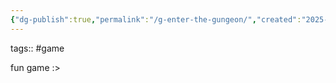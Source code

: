 ```yaml
---
{"dg-publish":true,"permalink":"/g-enter-the-gungeon/","created":"2025-03-01T11:18:33.328-06:00","updated":"2025-03-01T11:18:50.326-06:00"}
---
```


tags:: #game

fun game :>